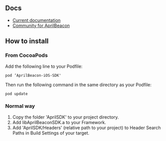 
## Docs

* [Current documentation](//aprilbrother.github.io/aprilbeacon-ios-sdk/Documents/index.html)
* [Community for AprilBeacon](http://bbs.aprbrother.com)

## How to install
### From CocoaPods
Add the following line to your Podfile:

	pod ‘AprilBeacon-iOS-SDK'


Then run the following command in the same directory as your Podfile:

	pod update


### Normal way
1. Copy the folder 'AprilSDK' to your project directory.
2. Add libAprilBeaconSDK.a to your Framework.
3. Add 'AprilSDK/Headers' (relative path to your project) to Header Search Paths in Build Settings of your target.